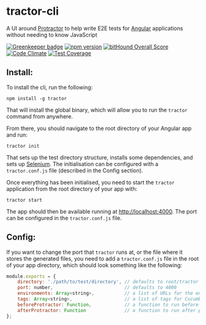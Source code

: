 # tractor-cli

A UI around [Protractor](http://angular.github.io/protractor/) to help write E2E tests for [Angular](https://angularjs.org/) applications without needing to know JavaScript

[![Greenkeeper badge](https://badges.greenkeeper.io/TradeMe/tractor.svg)](https://greenkeeper.io/)
[![npm version](https://img.shields.io/npm/v/tractor.svg)](https://www.npmjs.com/package/tractor)
[![bitHound Overall Score](https://www.bithound.io/github/TradeMe/tractor/badges/score.svg)](https://www.bithound.io/github/TradeMe/tractor)
[![Code Climate](https://codeclimate.com/github/TradeMe/tractor/badges/gpa.svg)](https://codeclimate.com/github/TradeMe/tractor)
[![Test Coverage](https://codeclimate.com/github/TradeMe/tractor/coverage.svg)](https://codeclimate.com/github/TradeMe/tractor/coverage)

## Install:

To install the cli, run the following:

```
npm install -g tractor
```

That will install the global binary, which will allow you to run the `tractor` command from anywhere.

From there, you should navigate to the root directory of your Angular app and run:

```
tractor init
```

That sets up the test directory structure, installs some dependencies, and sets up [Selenium](http://www.seleniumhq.org/).
The initialisation can be configured with a `tractor.conf.js` file (described in the Config section).

Once everything has been initialised, you need to start the `tractor` application from the root directory of your app with:

```
tractor start
```

The app should then be available running at [http://localhost:4000](http://localhost:4000). The port can be configured in the `tractor.conf.js` file.

## Config:

If you want to change the port that `tractor` runs at, or the file where it stores the generated files, you need to add a `tractor.conf.js` file in the root of your app directory, which should look something like the following:

```javascript
module.exports = {
    directory: './path/to/test/directory', // defaults to root/tractor
    port: number,                          // defaults to 4000
    environments: Array<string>,           // a list of URLs for the environments to run the tests in
    tags: Array<string>,                   // a list of tags for Cucumber
    beforeProtractor: Function,            // a function to run before protractor runs
    afterProtractor: Function              // a function to run after protractor runs
};
```
